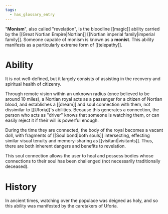 ```yaml
---
tags:
  - has_glossary_entry
---
```


"**Monism**", also called "revelation", is the bloodline [[magic]] ability carried by the [[Great Nortian Empire|Nortian]] [[Nortian imperial family|imperial family]]. Someone capable of monism is known as a **monist**. This ability manifests as a particularly extreme form of [[telepathy]].

# Ability
It is not well-defined, but it largely consists of assisting in the recovery and spiritual health of citizenry. 

Through remote vision within an unknown radius (once believed to be around 10 miles), a Nortian royal acts as a passenger for a citizen of Nortian blood, and establishes a [[dream]] and soul connection with them, not dissimilar to [[Uforia]]'s abilities. Because this generates a connection, the person who acts as "driver" knows that someone is watching them, or can easily reject it if their will is powerful enough.

During the time they are connected, the body of the royal becomes a vacant doll, with fragments of [[Soul bond|both souls]] intersecting, effecting similar visual tenuity and memory-sharing as [[visitant|visitants]]. Thus, there are both inherent dangers and benefits to revelation.

This soul connection allows the user to heal and possess bodies whose connections to their soul has been challenged (not necessarily traditionally deceased). 

# History
In ancient times, watching over the populace was deigned as holy, and so this ability was manifested by the caretakers of Uforia.

